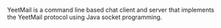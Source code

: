 YeetMail is a command line based chat client and server that implements the YeetMail protocol using Java socket programming.
